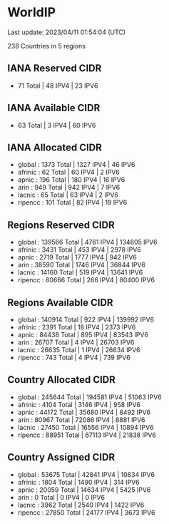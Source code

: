 # WorldIP

Last update: 2023/04/11 01:54:04 (UTC)

238 Countries in 5 regions

## IANA Reserved CIDR

- 71 Total | 48 IPV4 | 23 IPV6

## IANA Available CIDR

- 63 Total | 3 IPV4 | 60 IPV6

## IANA Allocated CIDR

- global : 1373 Total | 1327 IPV4 | 46 IPV6
- afrinic : 62 Total | 60 IPV4 | 2 IPV6
- apnic : 196 Total | 180 IPV4 | 16 IPV6
- arin : 949 Total | 942 IPV4 | 7 IPV6
- lacnic : 65 Total | 63 IPV4 | 2 IPV6
- ripencc : 101 Total | 82 IPV4 | 19 IPV6

## Regions Reserved CIDR

- global : 139566 Total | 4761 IPV4 | 134805 IPV6
- afrinic : 3431 Total | 453 IPV4 | 2978 IPV6
- apnic : 2719 Total | 1777 IPV4 | 942 IPV6
- arin : 38590 Total | 1746 IPV4 | 36844 IPV6
- lacnic : 14160 Total | 519 IPV4 | 13641 IPV6
- ripencc : 80666 Total | 266 IPV4 | 80400 IPV6

## Regions Available CIDR

- global : 140914 Total | 922 IPV4 | 139992 IPV6
- afrinic : 2391 Total | 18 IPV4 | 2373 IPV6
- apnic : 84438 Total | 895 IPV4 | 83543 IPV6
- arin : 26707 Total | 4 IPV4 | 26703 IPV6
- lacnic : 26635 Total | 1 IPV4 | 26634 IPV6
- ripencc : 743 Total | 4 IPV4 | 739 IPV6

## Country Allocated CIDR

- global : 245644 Total | 194581 IPV4 | 51063 IPV6
- afrinic : 4104 Total | 3146 IPV4 | 958 IPV6
- apnic : 44172 Total | 35680 IPV4 | 8492 IPV6
- arin : 80967 Total | 72086 IPV4 | 8881 IPV6
- lacnic : 27450 Total | 16556 IPV4 | 10894 IPV6
- ripencc : 88951 Total | 67113 IPV4 | 21838 IPV6

## Country Assigned CIDR

- global : 53675 Total | 42841 IPV4 | 10834 IPV6
- afrinic : 1804 Total | 1490 IPV4 | 314 IPV6
- apnic : 20059 Total | 14634 IPV4 | 5425 IPV6
- arin : 0 Total | 0 IPV4 | 0 IPV6
- lacnic : 3962 Total | 2540 IPV4 | 1422 IPV6
- ripencc : 27850 Total | 24177 IPV4 | 3673 IPV6
